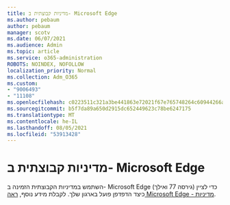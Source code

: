 ```yaml
---
title: מדיניות קבוצתית ב- Microsoft Edge
ms.author: pebaum
author: pebaum
manager: scotv
ms.date: 06/07/2021
ms.audience: Admin
ms.topic: article
ms.service: o365-administration
ROBOTS: NOINDEX, NOFOLLOW
localization_priority: Normal
ms.collection: Adm_O365
ms.custom:
- "9006493"
- "11108"
ms.openlocfilehash: c0223511c321a3be441863e72021f67e765748264c60944266ac1bdccdc78896
ms.sourcegitcommit: b5f7da89a650d2915dc652449623c78be6247175
ms.translationtype: MT
ms.contentlocale: he-IL
ms.lasthandoff: 08/05/2021
ms.locfileid: "53913428"
---
```

# <a name="group-policies-in-microsoft-edge"></a>מדיניות קבוצתית ב- Microsoft Edge

השתמש במדיניות הקבוצתית הזמינה ב- Microsoft Edge (גירסה 77 ואילך) כדי לציין כיצד הדפדפן פועל בארגון שלך. לקבלת מידע נוסף, [ראה Microsoft Edge - מדיניות](/deployedge/microsoft-edge-policies#available-policies).